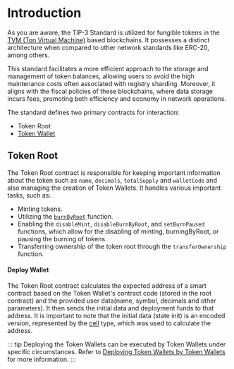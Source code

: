 # Introduction

As you are aware, the TIP-3 Standard is utilized for fungible tokens in the [TVM (Ton Virtual Machine)](https://everkit.org/en/articles/the-virtual-machine-tvm-1) based blockchains. It possesses a distinct architecture when compared to other network standards like ERC-20, among others.

This standard facilitates a more efficient approach to the storage and management of token balances, allowing users to avoid the high maintenance costs often associated with registry sharding. Moreover, it aligns with the fiscal policies of these blockchains, where data storage incurs fees, promoting both efficiency and economy in network operations.

The standard defines two primary contracts for interaction:
- Token Root
- [Token Wallet](./tokenWallet.md)

## Token Root

The Token Root contract is responsible for keeping important information about the token such as `name`, `decimals`, `totalSupply` and `walletCode` and also managing the creation of Token Wallets. It handles various important tasks, such as:

- Minting tokens.
- Utilizing the [`burnByRoot`](../guides/tokenOperations/usingAccount/burn.md) function.
- Enabling the `disableMint`, `disableBurnByRoot`, and `setBurnPaused` functions, which allow for the disabling of minting, burningByRoot, or pausing the burning of tokens.
- Transferring ownership of the token root through the `transferOwnership` function.

#### Deploy Wallet
The Token Root contract calculates the expected address of a smart contract based on the Token Wallet's contract code (stored in the root contract) and the provided user data(name, symbol, decimals and other parameters). It then sends the initial data and deployment funds to that address. It is important to note that the initial data (state init) is an encoded version, represented by the [cell](https://github.com/tonlabs/TON-Solidity-Compiler/blob/master/API.md#tvmcell) type, which was used to calculate the address.

::: tip
Deploying the Token Wallets can be executed by Token Wallets under specific circumstances. Refer to [Deploying Token Wallets by Token Wallets](./tokenWallet.md#deploying-token-wallets-by-token-wallets) for more information.
:::